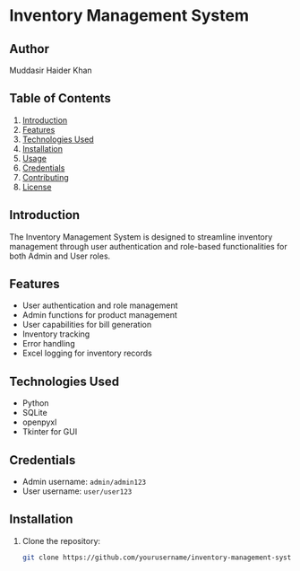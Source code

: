 # Inventory Management System

## Author
Muddasir Haider Khan

## Table of Contents
1. [Introduction](#introduction)
2. [Features](#features)
3. [Technologies Used](#technologies-used)
4. [Installation](#installation)
5. [Usage](#usage)
6. [Credentials](#credentials)
7. [Contributing](#contributing)
8. [License](#license)

## Introduction
The Inventory Management System is designed to streamline inventory management through user authentication and role-based functionalities for both Admin and User roles.

## Features
- User authentication and role management
- Admin functions for product management
- User capabilities for bill generation
- Inventory tracking
- Error handling
- Excel logging for inventory records

## Technologies Used
- Python
- SQLite
- openpyxl
- Tkinter for GUI
## Credentials
- Admin username:  ```admin/admin123```
- User username: ```user/user123```
## Installation
1. Clone the repository:
   ```bash
   git clone https://github.com/yourusername/inventory-management-system.git
